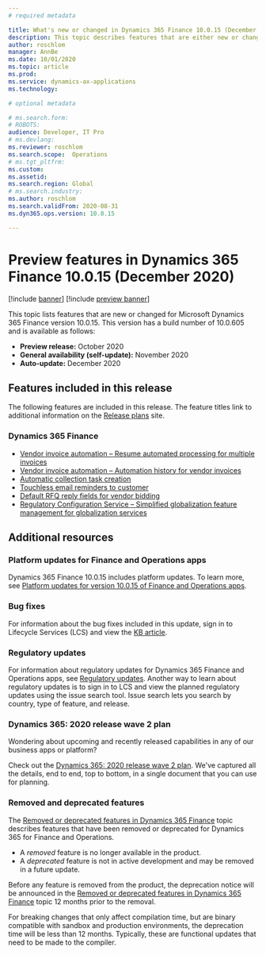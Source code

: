```yaml
---
# required metadata

title: What's new or changed in Dynamics 365 Finance 10.0.15 (December 2020)
description: This topic describes features that are either new or changed in the Dynamics 365 Finance version 10.0.15 preview release.
author: roschlom
manager: AnnBe
ms.date: 10/01/2020
ms.topic: article
ms.prod: 
ms.service: dynamics-ax-applications
ms.technology: 

# optional metadata

# ms.search.form: 
# ROBOTS: 
audience: Developer, IT Pro
# ms.devlang: 
ms.reviewer: roschlom
ms.search.scope:  Operations
# ms.tgt_pltfrm: 
ms.custom: 
ms.assetid: 
ms.search.region: Global
# ms.search.industry: 
ms.author: roschlom
ms.search.validFrom: 2020-08-31 
ms.dyn365.ops.version: 10.0.15

---
```

# Preview features in Dynamics 365 Finance 10.0.15 (December  2020)

[!include [banner](../includes/banner.md)]
[!include [preview banner](../includes/preview-banner.md)]

This topic lists features that are new or changed for Microsoft Dynamics 365 Finance version 10.0.15. This version has a build number of 10.0.605 and is available as follows:

- **Preview release:** October 2020
- **General availability (self-update):** November 2020
- **Auto-update:** December 2020

## Features included in this release
The following features are included in this release. The feature titles link to additional information on the [Release plans](https://docs.microsoft.com/dynamics365/release-plans/) site. 

### Dynamics 365 Finance
 - [Vendor invoice automation – Resume automated processing for multiple invoices](https://docs.microsoft.com/en-us/dynamics365-release-plan/2020wave2/finance-operations/dynamics365-finance/vendor-invoice-automation-resume-automated-processing-multiple-invoices)
 - [Vendor invoice automation – Automation history for vendor invoices](https://docs.microsoft.com/en-us/dynamics365-release-plan/2020wave2/finance-operations/dynamics365-finance/vendor-invoice-automation-enhanced-historical-information-experience-vendor-invoices)
 - [Automatic collection task creation](https://docs.microsoft.com/dynamics365-release-plan/2020wave2/finance-operations/dynamics365-finance/automatic-collection-task-creation)
 - [Touchless email reminders to customer](https://docs.microsoft.com/dynamics365-release-plan/2020wave2/finance-operations/dynamics365-finance/touchless-email-reminders-customer)
- [Default RFQ reply fields for vendor bidding](https://docs.microsoft.com/en-us/dynamics365-release-plan/2020wave2/finance-operations/dynamics365-supply-chain-management/default-rfq-reply-fields-for-vendor-bidding)
 - [Regulatory Configuration Service – Simplified globalization feature management for globalization services](https://docs.microsoft.com/en-us/dynamics365-release-plan/2020wave2/finance-operations/dynamics365-finance/regulatory-configuration-service-simplified-globalization-feature-management-globalization-services)


## Additional resources

### Platform updates for Finance and Operations apps
Dynamics 365 Finance 10.0.15 includes platform updates. To learn more, see [Platform updates for version 10.0.15 of Finance and Operations apps](../../fin-ops-core/dev-itpro/get-started/whats-new-platform-updates-10-0-15.md). 

### Bug fixes 
For information about the bug fixes included in this update, sign in to Lifecycle Services (LCS) and view the [KB article](https://fix.lcs.dynamics.com/Issue/Details?bugId=488609&dbType=3&qc=8251e8e1d5e2386de850599926c1adc3fec8e2ba25308036d22cdfe0a1c28fc7).

### Regulatory updates
For information about regulatory updates for Dynamics 365 Finance and Operations apps, see [Regulatory updates](https://docs.microsoft.com/dynamics365/finance/localizations/regulatory-updates). Another way to learn about regulatory updates is to sign in to LCS and view the planned regulatory updates using the issue search tool. Issue search lets you search by country, type of feature, and release. 

### Dynamics 365: 2020 release wave 2 plan

Wondering about upcoming and recently released capabilities in any of our business apps or platform?

Check out the [Dynamics 365: 2020 release wave 2 plan](https://docs.microsoft.com/dynamics365-release-plan/2020wave2/). We've captured all the details, end to end, top to bottom, in a single document that you can use for planning.
### Removed and deprecated features

The [Removed or deprecated features in Dynamics 365 Finance](removed-deprecated-features-finance.md) topic describes features that have been removed or deprecated for Dynamics 365 for Finance and Operations.

- A *removed* feature is no longer available in the product.
- A *deprecated* feature is not in active development and may be removed in a future update.

Before any feature is removed from the product, the deprecation notice will be announced in the [Removed or deprecated features in Dynamics 365 Finance](removed-deprecated-features-finance.md) topic 12 months prior to the removal.

For breaking changes that only affect compilation time, but are binary compatible with sandbox and production environments, the deprecation time will be less than 12 months. Typically, these are functional updates that need to be made to the compiler.
